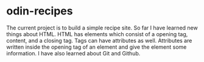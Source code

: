 # odin-recipes
The current project is to build a simple recipe site. So far I have learned new things about HTML. HTML has elements which consist of a opening tag, content, and a closing tag. Tags can have attributes as well. Attributes are written inside the opening tag of an element and give the element some information. I have also learned about Git and Github.